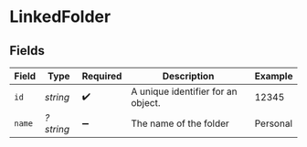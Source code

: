 # LinkedFolder


## Fields

| Field                              | Type                               | Required                           | Description                        | Example                            |
| ---------------------------------- | ---------------------------------- | ---------------------------------- | ---------------------------------- | ---------------------------------- |
| `id`                               | *string*                           | :heavy_check_mark:                 | A unique identifier for an object. | 12345                              |
| `name`                             | *?string*                          | :heavy_minus_sign:                 | The name of the folder             | Personal                           |